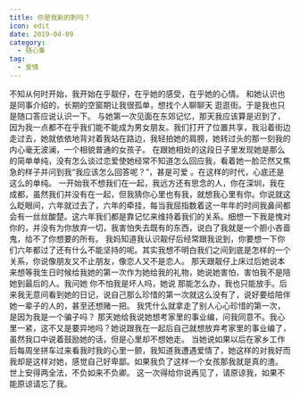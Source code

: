 ```yaml
---
title: 你是我新的刺吗？
icon: edit
date: 2019-04-09
category:
  - 随心集
tag:
  - 爱情
---
```

不知从何时开始，我开始在乎靓仔，在乎她的感受，在乎她的心情。
和她认识也是同事介绍的，长期的空窗期让我很孤单，想找个人聊聊天 逛逛街。于是我也只是随口答应说认识一下。
与她第一次见面在东郊记忆，那天我应该算是迟到了，因为我一点都不在乎我们能不能成为男女朋友。我们打开了位置共享，我沿着街边走过去，她就依依地背对着我站在路边，我轻拍她的肩膀，她转过头的那一刻我的内心毫无波澜，一个相貌普通的女孩子。
在跟她相处的这段日子里发现她是那么的简单单纯，没有怎么谈过恋爱使她经常不知道怎么回应我，看着她一脸茫然又焦急的样子并问到我“我应该怎么回答呢？”，甚是可爱 。在这样的时代，心底还是这么的单纯。
一开始我不想我们在一起，我远方还有思念的人，你在深圳，我在成都，虽然我们并没有在一起，但我猜你心里也有我，就想我心里有你。你说就这么眨眼间，六年就过去了，六年的牵挂，每当我屈指数着这一年年的时间我鼻间都会有一丝丝酸楚。这六年我们都是靠记忆来维持着我们的关系。细想一下我是愧对你的，并没有为你放弃一切，我害怕失去既有的东西，说白了我就是一个胆小吝啬鬼，给不了你想要的所有。
我妈知道我认识靓仔后经常跟我说到，你要想一下你们六年都过了还有什么不能坚持的呢。其实我想不明白我们之间到底是怎样的一个关系，你说像朋友又不止朋友，像恋人又不是恋人。
那天跟靓仔上床过后她说本来想等我生日时候给我她的第一次作为她给我的礼物，她说她害怕，害怕我不是陪她到最后的人。我问她 你不怕我是坏人吗，她说 那能怎么办，我也只能放手。后来我无意间看到她的日记，说自己那么珍惜的第一次就这么没有了，说好要给陪伴她一辈子的人的，甚至还想赌一把。
我凭什么就拿走了别人心心珍惜的第一次，是因为我是一个骗子吗？
那天她给我说她想考家里的事业编，问我同意不。我心里一紧，这不又是要异地吗？她说跟我在一起后自己就想放弃考家里的事业编了，虽然我口中说着鼓励她的话，但是心里却不想她走。
当她说如果以后在家乡工作后每周坐拼车过来看我时我的心里一颤，我知道我遭遇爱情了，她这样的对我好而我却是这样对她，感觉自己好卑鄙。如果我负了这样一个女孩那我就是真的渣。
世上安得两全法，不负如来不负卿。
这一次得给你说再见了，请原谅我，如果不能原谅请忘了我。